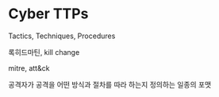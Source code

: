 # Cyber TTPs

Tactics, Techniques, Procedures

록히드마틴, kill change

mitre, att&ck

공격자가 공격을 어떤 방식과 절차를 따라 하는지 정의하는 일종의 포맷
